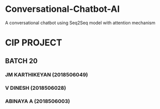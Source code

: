 # Conversational-Chatbot-AI
 A conversational chatbot using Seq2Seq model with attention mechanism

# CIP PROJECT

## BATCH 20

### JM KARTHIKEYAN (2018506049)
### V DINESH (2018506028)
### ABINAYA A (2018506003)
